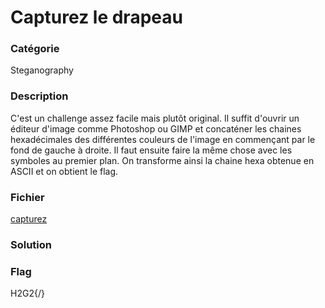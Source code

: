 # Capturez le drapeau

### Catégorie

Steganography

### Description

C'est un challenge assez facile mais plutôt original. 
Il suffit d'ouvrir un éditeur d'image comme Photoshop ou GIMP et concaténer les chaines hexadécimales des différentes couleurs de l'image en commençant par le fond de gauche à droite. 
Il faut ensuite faire la même chose avec les symboles au premier plan. On transforme ainsi la chaine hexa obtenue en ASCII et on obtient le flag.



### Fichier

[capturez](capturez.png)


### Solution




### Flag

H2G2{/}


